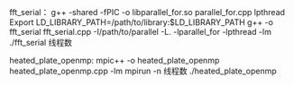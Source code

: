 fft_serial：
g++ -shared -fPIC -o libparallel_for.so parallel_for.cpp lpthread
Export LD_LIBRARY_PATH=/path/to/library:$LD_LIBRARY_PATH
g++ -o fft_serial fft_serial.cpp -I/path/to/parallel -L. -lparallel_for -lpthread -lm
./fft_serial 线程数

heated_plate_openmp:
mpic++ -o heated_plate_openmp heated_plate_openmp.cpp -lm
mpirun -n 线程数 ./heated_plate_openmp